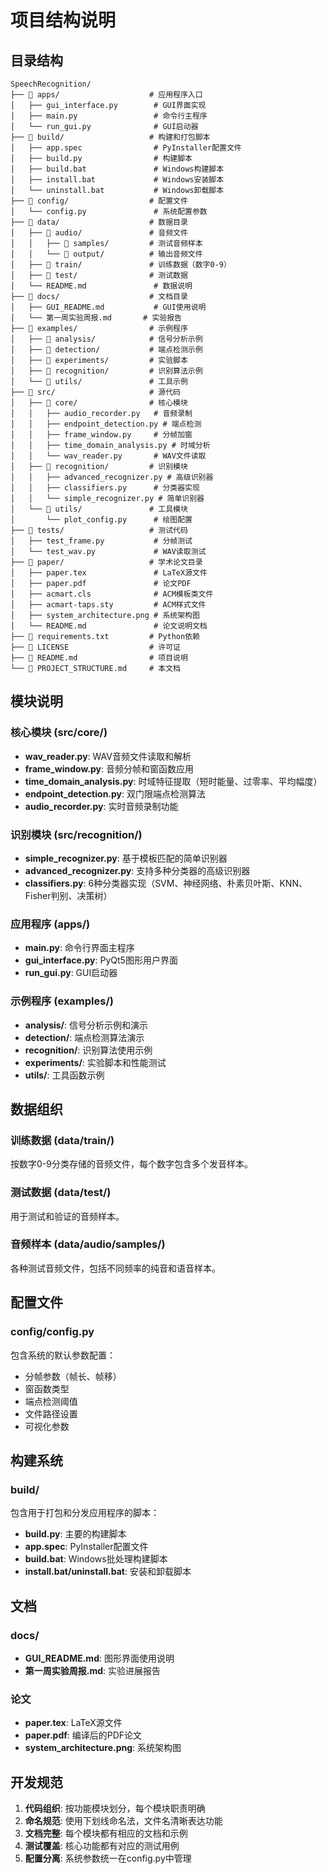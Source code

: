 # 项目结构说明

## 目录结构

```
SpeechRecognition/
├── 📁 apps/                    # 应用程序入口
│   ├── gui_interface.py        # GUI界面实现
│   ├── main.py                 # 命令行主程序
│   └── run_gui.py              # GUI启动器
├── 📁 build/                   # 构建和打包脚本
│   ├── app.spec                # PyInstaller配置文件
│   ├── build.py                # 构建脚本
│   ├── build.bat               # Windows构建脚本
│   ├── install.bat             # Windows安装脚本
│   └── uninstall.bat           # Windows卸载脚本
├── 📁 config/                  # 配置文件
│   └── config.py               # 系统配置参数
├── 📁 data/                    # 数据目录
│   ├── 📁 audio/               # 音频文件
│   │   ├── 📁 samples/         # 测试音频样本
│   │   └── 📁 output/          # 输出音频文件
│   ├── 📁 train/               # 训练数据（数字0-9）
│   ├── 📁 test/                # 测试数据
│   └── README.md               # 数据说明
├── 📁 docs/                    # 文档目录
│   ├── GUI_README.md           # GUI使用说明
│   └── 第一周实验周报.md       # 实验报告
├── 📁 examples/                # 示例程序
│   ├── 📁 analysis/            # 信号分析示例
│   ├── 📁 detection/           # 端点检测示例
│   ├── 📁 experiments/         # 实验脚本
│   ├── 📁 recognition/         # 识别算法示例
│   └── 📁 utils/               # 工具示例
├── 📁 src/                     # 源代码
│   ├── 📁 core/                # 核心模块
│   │   ├── audio_recorder.py   # 音频录制
│   │   ├── endpoint_detection.py # 端点检测
│   │   ├── frame_window.py     # 分帧加窗
│   │   ├── time_domain_analysis.py # 时域分析
│   │   └── wav_reader.py       # WAV文件读取
│   ├── 📁 recognition/         # 识别模块
│   │   ├── advanced_recognizer.py # 高级识别器
│   │   ├── classifiers.py      # 分类器实现
│   │   └── simple_recognizer.py # 简单识别器
│   └── 📁 utils/               # 工具模块
│       └── plot_config.py      # 绘图配置
├── 📁 tests/                   # 测试代码
│   ├── test_frame.py           # 分帧测试
│   └── test_wav.py             # WAV读取测试
├── 📁 paper/                   # 学术论文目录
│   ├── paper.tex               # LaTeX源文件
│   ├── paper.pdf               # 论文PDF
│   ├── acmart.cls              # ACM模板类文件
│   ├── acmart-taps.sty         # ACM样式文件
│   ├── system_architecture.png # 系统架构图
│   └── README.md               # 论文说明文档
├── 📄 requirements.txt         # Python依赖
├── 📄 LICENSE                  # 许可证
├── 📄 README.md                # 项目说明
└── 📄 PROJECT_STRUCTURE.md     # 本文档
```

## 模块说明

### 核心模块 (src/core/)

- **wav_reader.py**: WAV音频文件读取和解析
- **frame_window.py**: 音频分帧和窗函数应用
- **time_domain_analysis.py**: 时域特征提取（短时能量、过零率、平均幅度）
- **endpoint_detection.py**: 双门限端点检测算法
- **audio_recorder.py**: 实时音频录制功能

### 识别模块 (src/recognition/)

- **simple_recognizer.py**: 基于模板匹配的简单识别器
- **advanced_recognizer.py**: 支持多种分类器的高级识别器
- **classifiers.py**: 6种分类器实现（SVM、神经网络、朴素贝叶斯、KNN、Fisher判别、决策树）

### 应用程序 (apps/)

- **main.py**: 命令行界面主程序
- **gui_interface.py**: PyQt5图形用户界面
- **run_gui.py**: GUI启动器

### 示例程序 (examples/)

- **analysis/**: 信号分析示例和演示
- **detection/**: 端点检测算法演示
- **recognition/**: 识别算法使用示例
- **experiments/**: 实验脚本和性能测试
- **utils/**: 工具函数示例

## 数据组织

### 训练数据 (data/train/)
按数字0-9分类存储的音频文件，每个数字包含多个发音样本。

### 测试数据 (data/test/)
用于测试和验证的音频样本。

### 音频样本 (data/audio/samples/)
各种测试音频文件，包括不同频率的纯音和语音样本。

## 配置文件

### config/config.py
包含系统的默认参数配置：
- 分帧参数（帧长、帧移）
- 窗函数类型
- 端点检测阈值
- 文件路径设置
- 可视化参数

## 构建系统

### build/
包含用于打包和分发应用程序的脚本：
- **build.py**: 主要的构建脚本
- **app.spec**: PyInstaller配置文件
- **build.bat**: Windows批处理构建脚本
- **install.bat/uninstall.bat**: 安装和卸载脚本

## 文档

### docs/
- **GUI_README.md**: 图形界面使用说明
- **第一周实验周报.md**: 实验进展报告

### 论文
- **paper.tex**: LaTeX源文件
- **paper.pdf**: 编译后的PDF论文
- **system_architecture.png**: 系统架构图

## 开发规范

1. **代码组织**: 按功能模块划分，每个模块职责明确
2. **命名规范**: 使用下划线命名法，文件名清晰表达功能
3. **文档完整**: 每个模块都有相应的文档和示例
4. **测试覆盖**: 核心功能都有对应的测试用例
5. **配置分离**: 系统参数统一在config.py中管理
